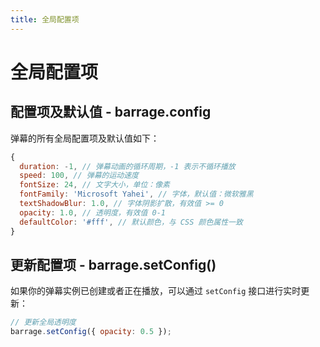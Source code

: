 ```yaml
---
title: 全局配置项
---
```


# 全局配置项

## 配置项及默认值 - barrage.config

弹幕的所有全局配置项及默认值如下：

```js
{
  duration: -1, // 弹幕动画的循环周期，-1 表示不循环播放
  speed: 100, // 弹幕的运动速度
  fontSize: 24, // 文字大小，单位：像素
  fontFamily: 'Microsoft Yahei', // 字体，默认值：微软雅黑
  textShadowBlur: 1.0, // 字体阴影扩散，有效值 >= 0
  opacity: 1.0, // 透明度，有效值 0-1
  defaultColor: '#fff', // 默认颜色，与 CSS 颜色属性一致
}
```

## 更新配置项 - barrage.setConfig()

如果你的弹幕实例已创建或者正在播放，可以通过 `setConfig` 接口进行实时更新：

```js
// 更新全局透明度
barrage.setConfig({ opacity: 0.5 });
```